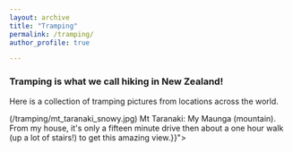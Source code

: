 ```yaml
---
layout: archive
title: "Tramping"
permalink: /tramping/
author_profile: true

---
```



### Tramping is what we call hiking in New Zealand!

Here is a collection of tramping pictures from locations across the world.

(/tramping/mt_taranaki_snowy.jpg)
Mt Taranaki: My Maunga (mountain). From my house, it's only a fifteen minute drive then about a one hour walk (up a lot of stairs!) to get this amazing view.}}">


